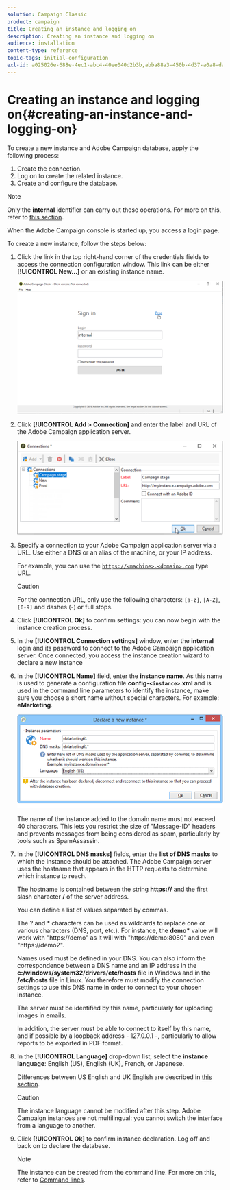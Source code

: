 ```yaml
---
solution: Campaign Classic
product: campaign
title: Creating an instance and logging on
description: Creating an instance and logging on
audience: installation
content-type: reference
topic-tags: initial-configuration
exl-id: a025026e-688e-4ec1-abc4-40ee040d2b3b,abba88a3-450b-4d37-a0a8-dac64239369b
---
```

# Creating an instance and logging on{#creating-an-instance-and-logging-on}

To create a new instance and Adobe Campaign database, apply the following process:

1. Create the connection.
1. Log on to create the related instance.
1. Create and configure the database.

>[!NOTE]
>
>Only the **internal** identifier can carry out these operations. For more on this, refer to [this section](../../installation/using/configuring-campaign-server.md#internal-identifier).

When the Adobe Campaign console is started up, you access a login page.

To create a new instance, follow the steps below:

1. Click the link in the top right-hand corner of the credentials fields to access the connection configuration window. This link can be either **[!UICONTROL New...]** or an existing instance name.

   ![](assets/s_ncs_install_define_connection_01.png)

1. Click **[!UICONTROL Add > Connection]** and enter the label and URL of the Adobe Campaign application server.

   ![](assets/s_ncs_install_define_connection_02.png)

1. Specify a connection to your Adobe Campaign application server via a URL. Use either a DNS or an alias of the machine, or your IP address.

   For example, you can use the [`https://<machine>.<domain>.com`](https://myserver.adobe.com) type URL.

   >[!CAUTION]
   >
   >For the connection URL, only use the following characters: `[a-z]`, `[A-Z]`, `[0-9]` and dashes (-) or full stops.

1. Click **[!UICONTROL Ok]** to confirm settings: you can now begin with the instance creation process.
1. In the **[!UICONTROL Connection settings]** window, enter the **internal** login and its password to connect to the Adobe Campaign application server. Once connected, you access the instance creation wizard to declare a new instance
1. In the **[!UICONTROL Name]** field, enter the **instance name**. As this name is used to generate a configuration file **config-`<instance>`.xml** and is used in the command line parameters to identify the instance, make sure you choose a short name without special characters. For example: **eMarketing**.

   ![](assets/s_ncs_install_create_instance.png)

   The name of the instance added to the domain name must not exceed 40 characters. This lets you restrict the size of "Message-ID" headers and prevents messages from being considered as spam, particularly by tools such as SpamAssassin.

1. In the **[!UICONTROL DNS masks]** fields, enter the **list of DNS masks** to which the instance should be attached. The Adobe Campaign server uses the hostname that appears in the HTTP requests to determine which instance to reach.

   The hostname is contained between the string **https://** and the first slash character **/** of the server address.

   You can define a list of values separated by commas.

   The ? and &#42; characters can be used as wildcards to replace one or various characters (DNS, port, etc.). For instance, the **demo&#42;** value will work with "https://demo" as it will with "https://demo:8080" and even "https://demo2".

   Names used must be defined in your DNS. You can also inform the correspondence between a DNS name and an IP address in the **c:/windows/system32/drivers/etc/hosts** file in Windows and in the **/etc/hosts** file in Linux. You therefore must modify the connection settings to use this DNS name in order to connect to your chosen instance.

   The server must be identified by this name, particularly for uploading images in emails.

   In addition, the server must be able to connect to itself by this name, and if possible by a loopback address - 127.0.0.1 -, particularly to allow reports to be exported in PDF format. 

1. In the **[!UICONTROL Language]** drop-down list, select the **instance language**: English (US), English (UK), French, or Japanese.

   Differences between US English and UK English are described in [this section](../../platform/using/adobe-campaign-workspace.md#date-and-time).

   >[!CAUTION]
   >
   >The instance language cannot be modified after this step. Adobe Campaign instances are not multilingual: you cannot switch the interface from a language to another.

1. Click **[!UICONTROL Ok]** to confirm instance declaration. Log off and back on to declare the database.

   >[!NOTE]
   >
   >The instance can be created from the command line. For more on this, refer to [Command lines](../../installation/using/command-lines.md).
